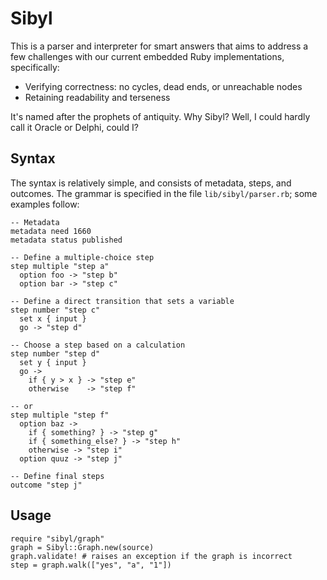 Sibyl
=====

This is a parser and interpreter for smart answers that aims to address a few
challenges with our current embedded Ruby implementations, specifically:

* Verifying correctness: no cycles, dead ends, or unreachable nodes
* Retaining readability and terseness

It's named after the prophets of antiquity. Why Sibyl? Well, I could hardly
call it Oracle or Delphi, could I?

Syntax
------

The syntax is relatively simple, and consists of metadata, steps, and outcomes.
The grammar is specified in the file `lib/sibyl/parser.rb`; some examples
follow:

    -- Metadata
    metadata need 1660
    metadata status published

    -- Define a multiple-choice step
    step multiple "step a"
      option foo -> "step b"
      option bar -> "step c"

    -- Define a direct transition that sets a variable
    step number "step c"
      set x { input }
      go -> "step d"

    -- Choose a step based on a calculation
    step number "step d"
      set y { input }
      go ->
        if { y > x } -> "step e"
        otherwise    -> "step f"

    -- or
    step multiple "step f"
      option baz ->
        if { something? } -> "step g"
        if { something_else? } -> "step h"
        otherwise -> "step i"
      option quuz -> "step j"

    -- Define final steps
    outcome "step j"

Usage
-----

    require "sibyl/graph"
    graph = Sibyl::Graph.new(source)
    graph.validate! # raises an exception if the graph is incorrect
    step = graph.walk(["yes", "a", "1"])

